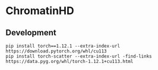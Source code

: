 # ChromatinHD


## Development

```
pip install torch==1.12.1 --extra-index-url https://download.pytorch.org/whl/cu113
pip install torch-scatter --extra-index-url -find-links https://data.pyg.org/whl/torch-1.12.1+cu113.html
```